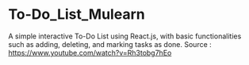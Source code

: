 # To-Do_List_Mulearn
A simple interactive To-Do List using React.js, with basic functionalities such as adding, deleting, and marking tasks as done. 
Source : https://www.youtube.com/watch?v=Rh3tobg7hEo
